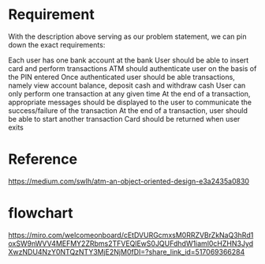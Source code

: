 # Requirement
With the description above serving as our problem statement, we can pin down the exact requirements:

Each user has one bank account at the bank
User should be able to insert card and perform transactions
ATM should authenticate user on the basis of the PIN entered
Once authenticated user should be able transactions, namely view account balance, deposit cash and withdraw cash
User can only perform one transaction at any given time
At the end of a transaction, appropriate messages should be displayed to the user to communicate the success/failure of the transaction
At the end of a transaction, user should be able to start another transaction
Card should be returned when user exits


# Reference
https://medium.com/swlh/atm-an-object-oriented-design-e3a2435a0830


# flowchart
https://miro.com/welcomeonboard/cEtDVURGcmxsM0RRZVBrZkNaQ3hRd1oxSW9nWVV4MEFMY2ZRbms2TFVEQlEwS0JQUFdhdW1iaml0cHZHN3JydXwzNDU4NzY0NTQzNTY3MjE2NjM0fDI=?share_link_id=517069366284